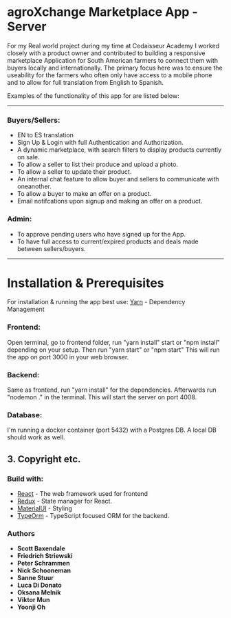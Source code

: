 # agroXchange Marketplace App - Server

For my Real world project during my time at Codaisseur Academy I worked closely with a product owner and contributed to building a responsive marketplace Application for South American farmers to connect them with buyers locally and internationally. The primary focus here was to ensure the useability for the farmers who often only have access to a mobile phone and to allow for full translation from English to Spanish.

Examples of the functionality of this app for are listed below:
___

### Buyers/Sellers: 

* EN to ES translation
* Sign Up & Login with full Authentication and Authorization.
* A dynamic marketplace, with search filters to display products currently on sale.
* To allow a seller to list their produce and upload a photo.
* To allow a seller to update their product.
* An internal chat feature to allow buyer and sellers to communicate with oneanother.
* To allow a buyer to make an offer on a product.
* Email notifcations upon signup and making an offer on a product.

### Admin: 

* To approve pending users who have signed up for the App.
* To have full access to current/expired products and deals made between sellers/buyers.
___

# Installation & Prerequisites
For installation & running the app best use: 
 [Yarn](https://yarnpkg.com/lang/en/) - Dependency Management

### Frontend: 
Open terminal, go to frontend folder, run "yarn install" start or "npm install" depending on your setup.
Then run "yarn start" or "npm start" This will run the app on port 3000 in your web browser. 

### Backend: 
Same as frontend, run "yarn install" for the dependencies. Afterwards run "nodemon ." in the terminal. This will start the server on port 4008.

### Database: 
I'm running a docker container (port 5432) with a Postgres DB. A local DB should work as well.

## 3. Copyright etc.

### Build with:
* [React](https://reactjs.org/) - The web framework used for frontend
* [Redux](https://redux.js.org) - State manager for React.
* [MaterialUI](https://www.material-ui.com/) - Styling
* [TypeOrm](https://github.com/typeorm) - TypeScript focused ORM for the backend.  

### Authors
* **Scott Baxendale**
* **Friedrich Striewski**
* **Peter Schrammen**
* **Nick Schooneman**
* **Sanne Stuur**
* **Luca Di Donato**
* **Oksana Melnik**
* **Viktor Mun**
* **Yoonji Oh**
